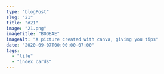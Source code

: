 ```yaml
---
type: "blogPost"
slug: "21"
title: "#21"
image: "21.png"
imageTitle: "BOOBAE"
imageAlt: "A picture created with canva, giving you tips"
date: "2020-09-07T00:00:00-07:00"
tags:
  - "life"
  - "index cards"
---
```


